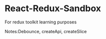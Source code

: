 # React-Redux-Sandbox

<p>For redux toolkit learning purposes</p>
<p>Notes:Debounce, createApi, createSlice</p>
